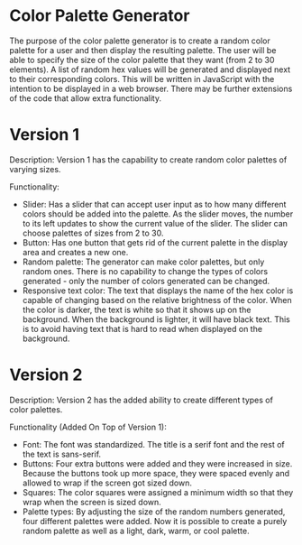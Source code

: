 # Color Palette Generator

The purpose of the color palette generator is to create a random color palette for a user and then display the resulting palette. The user will be able to specify the size of the color palette that they want (from 2 to 30 elements). A list of random hex values will be generated and displayed next to their corresponding colors. This will be written in JavaScript with the intention to be displayed in a web browser. There may be further extensions of the code that allow extra functionality.

# Version 1 

Description: Version 1 has the capability to create random color palettes of varying sizes.

Functionality:

- Slider: Has a slider that can accept user input as to how many different colors should be added into the palette. As the slider moves, the number to its left updates to show the current value of the slider. The slider can choose palettes of sizes from 2 to 30.
- Button: Has one button that gets rid of the current palette in the display area and creates a new one.
- Random palette: The generator can make color palettes, but only random ones. There is no capability to change the types of colors generated - only the number of colors generated can be changed.
- Responsive text color: The text that displays the name of the hex color is capable of changing based on the relative brightness of the color. When the color is darker, the text is white so that it shows up on the background. When the background is lighter, it will have black text. This is to avoid having text that is hard to read when displayed on the background.

# Version 2

Description: Version 2 has the added ability to create different types of color palettes.

Functionality (Added On Top of Version 1):

- Font: The font was standardized. The title is a serif font and the rest of the text is sans-serif.
- Buttons: Four extra buttons were added and they were increased in size. Because the buttons took up more space, they were spaced evenly and allowed to wrap if the screen got sized down.
- Squares: The color squares were assigned a minimum width so that they wrap when the screen is sized down.
- Palette types: By adjusting the size of the random numbers generated, four different palettes were added. Now it is possible to create a purely random palette as well as a light, dark, warm, or cool palette.
